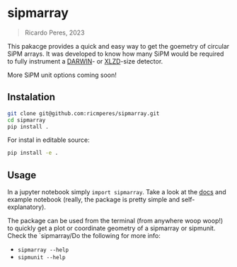 # sipmarray

> Ricardo Peres, 2023

This pakacge provides a quick and easy way to get the goemetry of circular SiPM arrays. It was developed to know how many SiPM would be required to fully instrument a [DARWIN](https://darwin.physik.uzh.ch/)- or [XLZD](https://xlzd.org/)-size detector.

More SiPM unit options coming soon!

## Instalation
```bash
git clone git@github.com:ricmperes/sipmarray.git
cd sipmarray 
pip install .
```
For instal in editable source:
```bash
pip install -e .
```

## Usage

In a jupyter notebook simply `import sipmarray`. Take a look at the [docs](https://ricmperes.github.io/sipmarray/) and example notebook (really, the package is pretty simple and self-explanatory).

The package can be used from the terminal (from anywhere woop woop!) to quickly get a plot or coordinate geometry of a sipmarray or sipmunit. Check the `sipmarray/Do the following for more info: 
  * `sipmarray --help`
  * `sipmunit --help`
